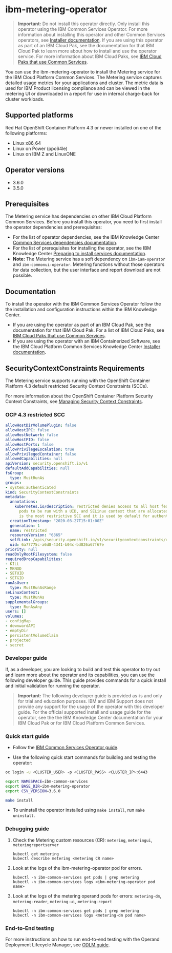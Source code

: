 # ibm-metering-operator

> **Important:** Do not install this operator directly. Only install this operator using the IBM Common Services Operator.
> For more information about installing this operator and other Common Services operators, see [Installer documentation](http://ibm.biz/cpcs_opinstall).
> If you are using this operator as part of an IBM Cloud Pak, see the documentation for that IBM Cloud Pak to learn more about how to install and use the operator service.
> For more information about IBM Cloud Paks, see [IBM Cloud Paks that use Common Services](http://ibm.biz/cpcs_cloudpaks).

You can use the ibm-metering-operator to install the Metering service for the IBM Cloud Platform Common Services.
The Metering service captures detailed usage metrics for your applications and cluster. The metric data is used for IBM Product licensing compliance and can be viewed in the metering UI or downloaded in a report for use in internal charge-back for cluster workloads.

## Supported platforms

Red Hat OpenShift Container Platform 4.3 or newer installed on one of the following platforms:
   - Linux x86_64
   - Linux on Power (ppc64le)
   - Linux on IBM Z and LinuxONE

## Operator versions

- 3.6.0
- 3.5.0

## Prerequisites

The Metering service has dependencies on other IBM Cloud Platform Common Services.
Before you install this operator, you need to first install the operator dependencies and prerequisites:
- For the list of operator dependencies, see the IBM Knowledge Center [Common Services dependencies documentation](http://ibm.biz/cpcs_opdependencies).
- For the list of prerequisites for installing the operator, see the IBM Knowledge Center [Preparing to install services documentation](http://ibm.biz/cpcs_opinstprereq).
- **Note:** The Metering service has a soft dependency on `ibm-iam-operator` and `ibm-commonui-operator`. Metering functions without those operators for data collection, but the user interface and report download are not possible.

## Documentation

To install the operator with the IBM Common Services Operator follow the the installation and configuration instructions within the IBM Knowledge Center.
- If you are using the operator as part of an IBM Cloud Pak, see the documentation for that IBM Cloud Pak. For a list of IBM Cloud Paks, see [IBM Cloud Paks that use Common Services](http://ibm.biz/cpcs_cloudpaks).
- If you are using the operator with an IBM Containerized Software, see the IBM Cloud Platform Common Services Knowledge Center [Installer documentation](http://ibm.biz/cpcs_opinstall).

## SecurityContextConstraints Requirements

The Metering service supports running with the OpenShift Container Platform 4.3 default restricted Security Context Constraints (SCCs).

For more information about the OpenShift Container Platform Security Context Constraints, see [Managing Security Context Constraints](https://docs.openshift.com/container-platform/4.3/authentication/managing-security-context-constraints.html).

### OCP 4.3 restricted SCC

```yaml
allowHostDirVolumePlugin: false
allowHostIPC: false
allowHostNetwork: false
allowHostPID: false
allowHostPorts: false
allowPrivilegeEscalation: true
allowPrivilegedContainer: false
allowedCapabilities: null
apiVersion: security.openshift.io/v1
defaultAddCapabilities: null
fsGroup:
  type: MustRunAs
groups:
- system:authenticated
kind: SecurityContextConstraints
metadata:
  annotations:
    kubernetes.io/description: restricted denies access to all host features and requires
      pods to be run with a UID, and SELinux context that are allocated to the namespace.  This
      is the most restrictive SCC and it is used by default for authenticated users.
  creationTimestamp: "2020-03-27T15:01:00Z"
  generation: 1
  name: restricted
  resourceVersion: "6365"
  selfLink: /apis/security.openshift.io/v1/securitycontextconstraints/restricted
  uid: 6a77775c-a6d8-4341-b04c-bd826a67f67e
priority: null
readOnlyRootFilesystem: false
requiredDropCapabilities:
- KILL
- MKNOD
- SETUID
- SETGID
runAsUser:
  type: MustRunAsRange
seLinuxContext:
  type: MustRunAs
supplementalGroups:
  type: RunAsAny
users: []
volumes:
- configMap
- downwardAPI
- emptyDir
- persistentVolumeClaim
- projected
- secret
```

### Developer guide

If, as a developer, you are looking to build and test this operator to try out and learn more about the operator and its capabilities,
you can use the following developer guide. This guide provides commands for a quick install and initial validation for running the operator.

> **Important:** The following developer guide is provided as-is and only for trial and education purposes. IBM and IBM Support does not provide any support for the usage of the operator with this developer guide. For the official supported install and usage guide for the operator, see the the IBM Knowledge Center documentation for your IBM Cloud Pak or for IBM Cloud Platform Common Services.

### Quick start guide

- Follow the [IBM Common Services Operator guide](https://github.com/IBM/ibm-common-service-operator/blob/master/docs/install.md).

- Use the following quick start commands for building and testing the operator:

```bash
oc login -u <CLUSTER_USER> -p <CLUSTER_PASS> <CLUSTER_IP>:6443

export NAMESPACE=ibm-common-services
export BASE_DIR=ibm-metering-operator
export CSV_VERSION=3.6.0

make install
```

- To uninstall the operator installed using `make install`, run `make uninstall`.

### Debugging guide

1. Check the Metering custom resources (CR): `metering`, `meteringui`, `meteringreportserver`

    ````
    kubectl get metering
    kubectl describe metering <metering CR name>
    ````

1. Look at the logs of the ibm-metering-operator pod for errors.

    ````
    kubectl -n ibm-common-services get pods | grep metering
    kubectl -n ibm-common-services logs <ibm-metering-operator pod name>
    ````

1. Look at the logs of the metering operand pods for errors: `metering-dm`, `metering-reader`, `metering-ui`, `metering-report`

    ````
    kubectl -n ibm-common-services get pods | grep metering
    kubectl -n ibm-common-services logs <metering-dm pod name>
    ````

### End-to-End testing

For more instructions on how to run end-to-end testing with the Operand Deployment Lifecycle Manager, see [ODLM guide](https://github.com/IBM/operand-deployment-lifecycle-manager/blob/master/docs/install/common-service-integration.md#end-to-end-test).
